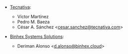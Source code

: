 - [Tecnativa](https://www.tecnativa.com):
  - Víctor Martínez
  - Pedro M. Baeza
  - César A. Sánchez \<<cesar.sanchez@tecnativa.com>\>

- [Binhex Systems Solutions](https://binhex.cloud/):
  - Deriman Alonso \<<d.alonso@binhex.cloud>\>
